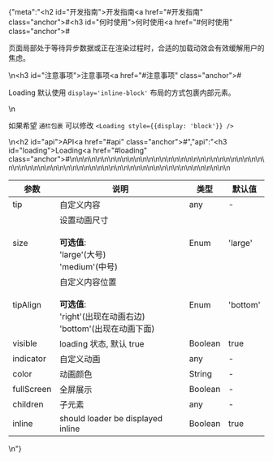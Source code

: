 {"meta":"<h2 id=\"&#x5F00;&#x53D1;&#x6307;&#x5357;\">&#x5F00;&#x53D1;&#x6307;&#x5357;<a href=\"#&#x5F00;&#x53D1;&#x6307;&#x5357;\" class=\"anchor\">#</a></h2><h3 id=\"&#x4F55;&#x65F6;&#x4F7F;&#x7528;\">&#x4F55;&#x65F6;&#x4F7F;&#x7528;<a href=\"#&#x4F55;&#x65F6;&#x4F7F;&#x7528;\" class=\"anchor\">#</a></h3><p>&#x9875;&#x9762;&#x5C40;&#x90E8;&#x5904;&#x4E8E;&#x7B49;&#x5F85;&#x5F02;&#x6B65;&#x6570;&#x636E;&#x6216;&#x6B63;&#x5728;&#x6E32;&#x67D3;&#x8FC7;&#x7A0B;&#x65F6;&#xFF0C;&#x5408;&#x9002;&#x7684;&#x52A0;&#x8F7D;&#x52A8;&#x6548;&#x4F1A;&#x6709;&#x6548;&#x7F13;&#x89E3;&#x7528;&#x6237;&#x7684;&#x7126;&#x8651;&#x3002;</p>\n<h3 id=\"&#x6CE8;&#x610F;&#x4E8B;&#x9879;\">&#x6CE8;&#x610F;&#x4E8B;&#x9879;<a href=\"#&#x6CE8;&#x610F;&#x4E8B;&#x9879;\" class=\"anchor\">#</a></h3><p>Loading &#x9ED8;&#x8BA4;&#x4F7F;&#x7528; <code>display=&apos;inline-block&apos;</code> &#x5E03;&#x5C40;&#x7684;&#x65B9;&#x5F0F;&#x5305;&#x88F9;&#x5185;&#x90E8;&#x5143;&#x7D20;&#x3002;</p>\n<p>&#x5982;&#x679C;&#x5E0C;&#x671B; <code>&#x901A;&#x680F;&#x5305;&#x88F9;</code> &#x53EF;&#x4EE5;&#x4FEE;&#x6539; <code>&lt;Loading style={{display: &apos;block&apos;}} /&gt;</code></p>\n<h2 id=\"api\">API<a href=\"#api\" class=\"anchor\">#</a></h2>","api":"<h3 id=\"loading\">Loading<a href=\"#loading\" class=\"anchor\">#</a></h3><table>\n<thead>\n<tr>\n<th>&#x53C2;&#x6570;</th>\n<th>&#x8BF4;&#x660E;</th>\n<th>&#x7C7B;&#x578B;</th>\n<th>&#x9ED8;&#x8BA4;&#x503C;</th>\n</tr>\n</thead>\n<tbody>\n<tr>\n<td>tip</td>\n<td>&#x81EA;&#x5B9A;&#x4E49;&#x5185;&#x5BB9;</td>\n<td>any</td>\n<td>-</td>\n</tr>\n<tr>\n<td>size</td>\n<td>&#x8BBE;&#x7F6E;&#x52A8;&#x753B;&#x5C3A;&#x5BF8;<br><br><strong>&#x53EF;&#x9009;&#x503C;</strong>:<br>&apos;large&apos;(&#x5927;&#x53F7;)<br>&apos;medium&apos;(&#x4E2D;&#x53F7;)</td>\n<td>Enum</td>\n<td>&apos;large&apos;</td>\n</tr>\n<tr>\n<td>tipAlign</td>\n<td>&#x81EA;&#x5B9A;&#x4E49;&#x5185;&#x5BB9;&#x4F4D;&#x7F6E;<br><br><strong>&#x53EF;&#x9009;&#x503C;</strong>:<br>&apos;right&apos;(&#x51FA;&#x73B0;&#x5728;&#x52A8;&#x753B;&#x53F3;&#x8FB9;)<br>&apos;bottom&apos;(&#x51FA;&#x73B0;&#x5728;&#x52A8;&#x753B;&#x4E0B;&#x9762;)</td>\n<td>Enum</td>\n<td>&apos;bottom&apos;</td>\n</tr>\n<tr>\n<td>visible</td>\n<td>loading &#x72B6;&#x6001;, &#x9ED8;&#x8BA4; true</td>\n<td>Boolean</td>\n<td>true</td>\n</tr>\n<tr>\n<td>indicator</td>\n<td>&#x81EA;&#x5B9A;&#x4E49;&#x52A8;&#x753B;</td>\n<td>any</td>\n<td>-</td>\n</tr>\n<tr>\n<td>color</td>\n<td>&#x52A8;&#x753B;&#x989C;&#x8272;</td>\n<td>String</td>\n<td>-</td>\n</tr>\n<tr>\n<td>fullScreen</td>\n<td>&#x5168;&#x5C4F;&#x5C55;&#x793A;</td>\n<td>Boolean</td>\n<td>-</td>\n</tr>\n<tr>\n<td>children</td>\n<td>&#x5B50;&#x5143;&#x7D20;</td>\n<td>any</td>\n<td>-</td>\n</tr>\n<tr>\n<td>inline</td>\n<td>should loader be displayed inline</td>\n<td>Boolean</td>\n<td>true</td>\n</tr>\n</tbody>\n</table>\n"}